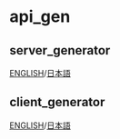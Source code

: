 # api_gen
## server_generator
[ENGLISH](./docs/server_en.md)/[日本語](./docs/server_ja.md)

## client_generator
[ENGLISH](./docs/client_en.md)/[日本語](./docs/client_ja.md)
